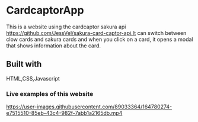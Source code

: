 # CardcaptorApp
 
This is a website using the cardcaptor sakura api https://github.com/JessVel/sakura-card-captor-api.It can switch between clow cards and sakura cards and when you click on a card, it opens a modal that shows information about the card.

## Built with
HTML,CSS,Javascript

### Live examples of this website


https://user-images.githubusercontent.com/89033364/164780274-e7515510-85eb-43c4-982f-7abb1a2165db.mp4

